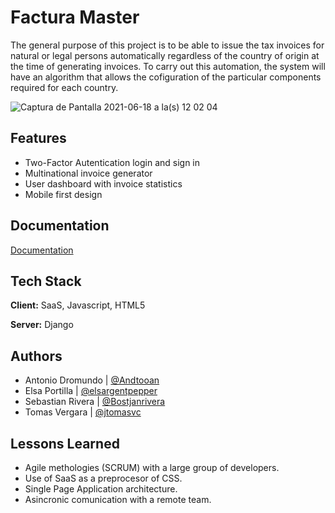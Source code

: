 # Factura Master

The general purpose of this project is to be able to issue the tax invoices for natural or legal persons automatically regardless of the country of origin at the time of generating invoices. To carry out this automation, the system will have an algorithm that allows the cofiguration of the particular components required for each country.

![Captura de Pantalla 2021-06-18 a la(s) 12 02 04](https://user-images.githubusercontent.com/72485462/122594772-189d4d80-d02d-11eb-91e2-80381fe26712.png)




## Features

- Two-Factor Autentication login and sign in
- Multinational invoice generator
- User dashboard with invoice statistics
- Mobile first design

## Documentation

[Documentation](https://bit.ly/3uLrdsK)

## Tech Stack

**Client:** SaaS, Javascript, HTML5

**Server:** Django

## Authors

- Antonio Dromundo | [@Andtooan](https://github.com/Bostjanrivera)
- Elsa Portilla | [@elsargentpepper](https://github.com/elsargentpepper)
- Sebastian Rivera | [@Bostjanrivera](https://github.com/Bostjanrivera)
- Tomas Vergara | [@jtomasvc](https://github.com/jtomasvc)

## Lessons Learned

- Agile methologies (SCRUM) with a large group of developers.
- Use of SaaS as a preprocesor of CSS.
- Single Page Application architecture.
- Asincronic comunication with a remote team.
